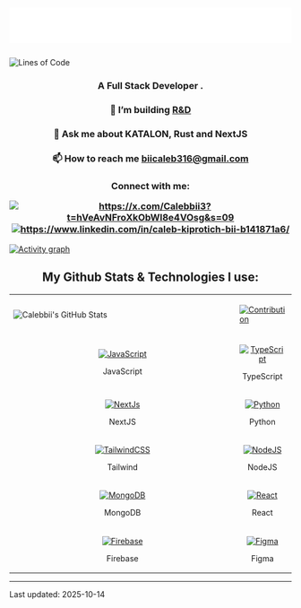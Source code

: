 
<h1 align="center"><img src="./name.svg" ></h1>




<!-- ![Lines of code](https://img.shields.io/badge/dynamic/json?url=https%3A%2F%2Fapi.github.com%2Frepos%2FCalebbii%2FREPO%2Fstats%2Fcode_frequency&query=%24..%5B1%5D&label=Total%20Lines&color=blue) -->
<p align="center">

![Lines of Code](https://img.shields.io/badge/Total%20LOC-326%20lines-8A2BE2?style=for-the-badgehttps://img.shields.io/badge/Total%20LOC-326%20lines-8A2BE2?style=for-the-badgehttps://img.shields.io/badge/Total%20LOC-324%20lines-8A2BE2?style=for-the-badgehttps://img.shields.io/badge/Total%20LOC-0%20lines-8A2BE2?style=for-the-badge&logo=visual-studio-code&logoColor=whitelogo=visual-studio-codehttps://img.shields.io/badge/Total%20LOC-0%20lines-8A2BE2?style=for-the-badge&logo=visual-studio-code&logoColor=whitelogoColor=whitelogo=visual-studio-codehttps://img.shields.io/badge/Total%20LOC-324%20lines-8A2BE2?style=for-the-badgehttps://img.shields.io/badge/Total%20LOC-0%20lines-8A2BE2?style=for-the-badge&logo=visual-studio-code&logoColor=whitelogo=visual-studio-codehttps://img.shields.io/badge/Total%20LOC-0%20lines-8A2BE2?style=for-the-badge&logo=visual-studio-code&logoColor=whitelogoColor=whitelogoColor=whitelogo=visual-studio-codehttps://img.shields.io/badge/Total%20LOC-326%20lines-8A2BE2?style=for-the-badgehttps://img.shields.io/badge/Total%20LOC-324%20lines-8A2BE2?style=for-the-badgehttps://img.shields.io/badge/Total%20LOC-0%20lines-8A2BE2?style=for-the-badge&logo=visual-studio-code&logoColor=whitelogo=visual-studio-codehttps://img.shields.io/badge/Total%20LOC-0%20lines-8A2BE2?style=for-the-badge&logo=visual-studio-code&logoColor=whitelogoColor=whitelogo=visual-studio-codehttps://img.shields.io/badge/Total%20LOC-324%20lines-8A2BE2?style=for-the-badgehttps://img.shields.io/badge/Total%20LOC-0%20lines-8A2BE2?style=for-the-badge&logo=visual-studio-code&logoColor=whitelogo=visual-studio-codehttps://img.shields.io/badge/Total%20LOC-0%20lines-8A2BE2?style=for-the-badge&logo=visual-studio-code&logoColor=whitelogoColor=whitelogoColor=whitelogoColor=white)

</p>

<h3 align="center">A Full Stack Developer .</h3>

<h3 align="center"> 🌱 I’m building <a href="https://www.vennt.io/" target="_blank">R&D</a></h3>

<h3 align="center"> 💬 Ask me about KATALON, Rust and NextJS</h3>

<h3 align="center"> 📫 How to reach me <a href="mailto:biicaleb316@gmail.com">biicaleb316@gmail.com</a></h3>
 
<h3 align="center">Connect with me: <p>
<a href="https://x.com/?t=hVeAvNFroXkObWl8e4VOsg&s=09" target="blank"><img align="center" src="https://raw.githubusercontent.com/rahuldkjain/github-profile-readme-generator/master/src/images/icons/Social/twitter.svg" alt="https://x.com/Calebbii3?t=hVeAvNFroXkObWl8e4VOsg&s=09" height="30" width="40" /></a>
<a href="https://www.linkedin.com/in/caleb-kiprotich-bii-b141871a6" target="blank"><img align="center" src="https://raw.githubusercontent.com/rahuldkjain/github-profile-readme-generator/master/src/images/icons/Social/linked-in-alt.svg" alt="https://www.linkedin.com/in/caleb-kiprotich-bii-b141871a6/" height="30" width="40" /></a>
</p>
</h3>


<div>
    <a href="https://github.com/ashutosh00710/github-readme-activity-graph">
        <img src="https://github-readme-activity-graph.vercel.app/graph?username=Calebbii&theme=xcode&hide_border=true" alt="Activity graph">
    </a>
</div>




<h2 align="center"> My Github Stats & Technologies I use:</h2>

<table>
  <tr>
    <td>
      <div style="display: flex; justify-content: center; align-items: center; flex-direction: column;">
    <img width="390" src="https://github-readme-stats.vercel.app/api?username=Calebbii&theme=transparent&count_private=true&show_icons=true&rank_icon=github&locale=en" alt="Calebbii's GitHub Stats" />
  </div>
    </td>
    <td>
       <a href="http://www.github.com/calebbii"><img alt="Contribution" src="https://github-readme-streak-stats.herokuapp.com/?user=calebbii&stroke=ffffff&background=1d2a3a&ring=5BCDEC&fire=5BCDEC&currStreakNum=ffffff&currStreakLabel=5BCDEC&sideNums=ffffff&sideLabels=ffffff&dates=ffffff&hide_border=true" /></a>
    </td>
    </td>
    <td>
      <img width="280" src="https://github-readme-stats.vercel.app/api/top-langs?username=Calebbii&theme=transparent&layout=donut&hide=css,php,ClassASP&langs_count=2&border_radius=10&show_icons=true&locale=en" alt="Calebbii's Most Used Languages" />
    </td>
  <tr>
  <tr>
    <td>
      <p align="center">
        <a href="https://developer.mozilla.org/en-US/docs/Web/JavaScript" target="_blank" rel="noreferrer">
          <img src="https://raw.githubusercontent.com/danielcranney/readme-generator/main/public/icons/skills/javascript-colored.svg" width="36" height="36" alt="JavaScript" />
        </a>
        <p align="center">JavaScript</p>
      </p>
    </td>
    <td>           
      <p align="center">
        <a href="https://www.typescriptlang.org/" target="_blank" rel="noreferrer">
          <img src="https://raw.githubusercontent.com/danielcranney/readme-generator/main/public/icons/skills/typescript-colored.svg" width="36" height="36" alt="TypeScript" />
      </a>
        <p align="center">TypeScript</p>
      </p>
    </td>
    <td>
      <p align="center">
        <a href="https://developer.mozilla.org/en-US/docs/Glossary/HTML5" target="_blank" rel="noreferrer">
          <img src="https://raw.githubusercontent.com/danielcranney/readme-generator/main/public/icons/skills/html5-colored.svg" width="36" height="36" alt="HTML5" />
        </a>
        <p align="center">HTML5</p>
      </p>
    </td>
  </tr>
  <tr>
    <td>            
      <p align="center">
        <a href="https://nextjs.org/docs" target="_blank" rel="noreferrer">
          <img src="https://raw.githubusercontent.com/danielcranney/readme-generator/main/public/icons/skills/nextjs-colored.svg" width="36" height="36" alt="NextJs" />
      </a>
        <p align="center">NextJS</p>
      </p>
    </td>
    <td>
      <p align="center">
        <a href="https://python.org/" target="_blank" rel="noreferrer">
          <img src="https://upload.wikimedia.org/wikipedia/commons/thumb/c/c3/Python-logo-notext.svg/1869px-Python-logo-notext.svg.png" width="36" height="36" alt="Python" />
      </a>
        <p align="center">Python</p>
      </p>
    </td>
    <td>
      <p align="center">
        <a href="https://www.w3.org/TR/CSS/#css" target="_blank" rel="noreferrer">
          <img src="https://raw.githubusercontent.com/danielcranney/readme-generator/main/public/icons/skills/css3-colored.svg" width="36" height="36" alt="CSS3" />
      </a>
        <p align="center">CSS</p>
      </p>
    </td>
  </tr>

  <tr>
    <td>      
      <p align="center">
        <a href="https://tailwindcss.com/" target="_blank" rel="noreferrer">
          <img src="https://raw.githubusercontent.com/danielcranney/readme-generator/main/public/icons/skills/tailwindcss-colored.svg" width="36" height="36" alt="TailwindCSS" />
        </a>
        <p align="center">Tailwind</p>
      </p>
    </td>
    <td>            
      <p align="center">
        <a href="https://nodejs.org/en/" target="_blank" rel="noreferrer">
        <img src="https://raw.githubusercontent.com/danielcranney/readme-generator/main/public/icons/skills/nodejs-colored.svg" width="36" height="36" alt="NodeJS" />
      </a>
        <p align="center">NodeJS</p>
      </p>
    </td>
    <td>           
      <p align="center">
        <a href="https://expressjs.com/" target="_blank" rel="noreferrer">
          <img src="https://raw.githubusercontent.com/danielcranney/readme-generator/main/public/icons/skills/express-colored.svg" width="36" height="36" alt="Express" />
        </a>
        <p align="center">ExpressJS</p>
      </p>
    </td>
  </tr>

  <tr>
    <td>             
      <p align="center">
        <a href="https://www.mongodb.com/" target="_blank" rel="noreferrer">
          <img src="https://raw.githubusercontent.com/danielcranney/readme-generator/main/public/icons/skills/mongodb-colored.svg" width="36" height="36" alt="MongoDB" />
        </a>
        <p align="center">MongoDB</p>
      </p>
    </td>
    <td>
      <p align="center">
        <a href="https://reactjs.org/" target="_blank" rel="noreferrer">
          <img src="https://raw.githubusercontent.com/danielcranney/readme-generator/main/public/icons/skills/react-colored.svg" width="36" height="36" alt="React" />
        </a>
        <p align="center">React</p>
      </p>
    </td>
    <td>           
      <p align="center">
        <a href="https://angular.io/" target="_blank" rel="noreferrer">
          <img src="https://static-00.iconduck.com/assets.00/file-type-angular-icon-1907x2048-tobdkjt1.png" width="36" height="36" alt="Angular" />
      </a>
        <p align="center">Angular</p>
      </p>
    </td>
  </tr>
  <tr>
    <td>
      <p align="center">
          <a href="https://firebase.google.com/" target="_blank" rel="noreferrer">
          <img src="https://raw.githubusercontent.com/danielcranney/readme-generator/main/public/icons/skills/firebase-colored.svg" width="36" height="36" alt="Firebase" />
          </a>
        <p align="center">Firebase</p>
      </p>      
    </td>
    <td>
      <p align="center">
        <a href="https://www.figma.com/" target="_blank" rel="noreferrer">
          <img src="https://raw.githubusercontent.com/danielcranney/readme-generator/main/public/icons/skills/figma-colored.svg" width="36" height="36" alt="Figma" />
        </a>
        <p align="center">Figma</p>
      </p>
    </td>
    <td>
      <p align="center">
        <a href="https://katalon.com/" target="_blank" rel="noreferrer">
          <img src="https://d3ml3b6vywsj0z.cloudfront.net/website/product-images/Katalon.jpg" width="36" height="36" alt="Katalon" />
      </a>
        <p align="center">Katalon</p>
      </p>
    </td>
  </tr>

</table>

---
Last updated: 2025-10-14
